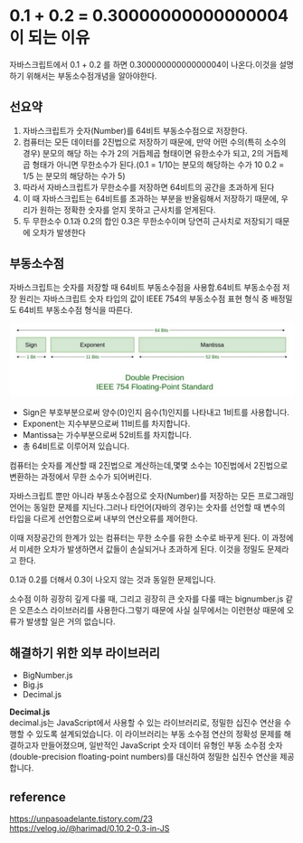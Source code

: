 # 0.1 + 0.2 = 0.30000000000000004이 되는 이유

자바스크립트에서 0.1 + 0.2 를 하면 0.30000000000000004이 나온다.이것을 설명하기 위해서는 부동소수점개념을 알아야한다. 

## 선요약
1. 자바스크립트가 숫자(Number)를 64비트 부동소수점으로 저장한다.
2. 컴퓨터는 모든 데이터를 2진법으로 저장하기 때문에, 만약 어떤 수의(특히 소수의 경우) 분모의 해당 하는 수가 2의 거듭제곱 형태이면 유한소수가 되고, 2의 거듭제곱 형태가 아니면 무한소수가 된다.(0.1 = 1/10는 분모의 해당하는 수가 10 0.2 = 1/5	는 분모의 해당하는 수가 5)
3. 따라서 자바스크립트가 무한소수를 저장하면 64비트의 공간을 초과하게 된다
4. 이 때 자바스크립트는 64비트를 초과하는 부분을 반올림해서 저장하기 때문에, 우리가 원하는 정확한 숫자를 얻지 못하고 근사치를 얻게된다.
5. 두 무한소수 0.1과 0.2의 합인 0.3은 무한소수이며 당연히 근사치로 저장되기 때문에 오차가 발생한다

## 부동소수점
자바스크립트는 숫자를 저장할 때 64비트 부동소수점을 사용함.64비트 부동소수점 저장 원리는 자바스크립트 숫자 타입의 값이 IEEE 754의 부동소수점 표현 형식 중 배정밀도 64비트 부동소수점 형식을 따른다.

![Alt text](image.png)
- Sign은 부호부분으로써 양수(0)인지 음수(1)인지를 나타내고 1비트를 사용합니다.
- Exponent는 지수부분으로써 11비트를 차지합니다.
- Mantissa는 가수부분으로써 52비트를 차지합니다.
- 총 64비트로 이루어져 있습니다.



컴퓨터는 숫자를 계산할 때 2진법으로 계산하는데,몇몇 소수는 10진법에서 2진법으로 변환하는 과정에서 무한 소수가 되어버린다.  

자바스크립트 뿐만 아니라 부동소수점으로 숫자(Number)를 저장하는 모든 프로그래밍 언어는
동일한 문제를 지닌다.그러나 타언어(자바의 경우)는 숫자를 선언할 때 변수의 타입을 다르게 선언함으로써 내부의 연산오류를 제어한다.

이때 저장공간의 한계가 있는 컴퓨터는 무한 소수를 유한 소수로 바꾸게 된다.
이 과정에서 미세한 오차가 발생하면서 값들이 손실되거나 초과하게 된다.
이것을 정밀도 문제라고 한다.  

0.1과 0.2를 더해서 0.3이 나오지 않는 것과 동일한 문제입니다.

소수점 이하 굉장히 깊게 다룰 때, 그리고 굉장히 큰 숫자를 다룰 때는 bignumber.js 같은 오픈소스 라이브러리를 사용한다.그렇기 때문에 사실 실무에서는 이런현상 때문에 오류가 발생할 일은 거의 없습니다.

## 해결하기 위한 외부 라이브러리
- BigNumber.js
- Big.js
- Decimal.js

**Decimal.js**      
decimal.js는 JavaScript에서 사용할 수 있는 라이브러리로, 정밀한 십진수 연산을 수행할 수 있도록 설계되었습니다. 이 라이브러리는 부동 소수점 연산의 정확성 문제를 해결하고자 만들어졌으며, 일반적인 JavaScript 숫자 데이터 유형인 부동 소수점 숫자 (double-precision floating-point numbers)를 대신하여 정밀한 십진수 연산을 제공합니다.
## reference
https://unpasoadelante.tistory.com/23  
https://velog.io/@harimad/0.10.2-0.3-in-JS